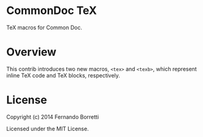 # CommonDoc TeX

TeX macros for Common Doc.

# Overview

This contrib introduces two new macros, `<tex>` and `<texb>`, which represent
inline TeX code and TeX blocks, respectively.

# License

Copyright (c) 2014 Fernando Borretti

Licensed under the MIT License.
